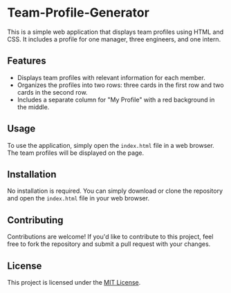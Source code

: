 # Team-Profile-Generator

This is a simple web application that displays team profiles using HTML and CSS. It includes a profile for one manager, three engineers, and one intern.

## Features

- Displays team profiles with relevant information for each member.
- Organizes the profiles into two rows: three cards in the first row and two cards in the second row.
- Includes a separate column for "My Profile" with a red background in the middle.

## Usage

To use the application, simply open the `index.html` file in a web browser. The team profiles will be displayed on the page.

## Installation

No installation is required. You can simply download or clone the repository and open the `index.html` file in your web browser.

## Contributing

Contributions are welcome! If you'd like to contribute to this project, feel free to fork the repository and submit a pull request with your changes.

## License

This project is licensed under the [MIT License](LICENSE).
